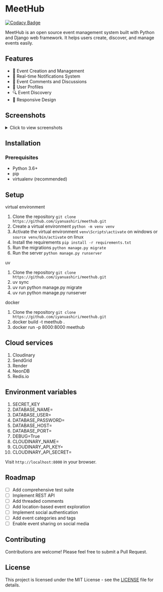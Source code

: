 # MeetHub

[![Codacy Badge](https://api.codacy.com/project/badge/Grade/b0d1d86ada1848968faf19b9904f1382)](https://app.codacy.com/app/iyanuashiri/meethub?utm_source=github.com&utm_medium=referral&utm_content=iyanuashiri/meethub&utm_campaign=badger)

MeetHub is an open source event management system built with Python and Django web framework. It helps users create, discover, and manage events easily.

## Features
* 📅 Event Creation and Management
* 🔔 Real-time Notifications System
* 💬 Event Comments and Discussions
* 👥 User Profiles
* 🔍 Event Discovery
* 📱 Responsive Design

## Screenshots

<details>
<summary>Click to view screenshots</summary>

### Landing Page
![landing page](https://res.cloudinary.com/iyanuashiri/image/upload/v1752105312/MeetHub-Connect-Meet-Grow-07-10-2025_12_23_AM_zdofem.png)

### Explore Page
![explore page](https://res.cloudinary.com/iyanuashiri/image/upload/v1752105309/Discover-Amazing-Events-MeetHub-07-10-2025_12_25_AM_xtot9e.png)

### Event Creation
![create event](https://res.cloudinary.com/iyanuashiri/image/upload/v1752105309/Create-Amazing-Event-MeetHub-07-10-2025_12_25_AM_gz7fik.png)

### Notifications
![notifications](https://res.cloudinary.com/iyanuashiri/image/upload/v1752105309/MeetHub-Connect-Meet-Experience-07-10-2025_12_26_AM_vjrflb.png)

### User Profile
![profile](https://res.cloudinary.com/iyanuashiri/image/upload/v1752105310/MeetHub-Connect-Meet-Experience-07-10-2025_12_27_AM_hohgpo.png)

### Login Page
![login](https://res.cloudinary.com/iyanuashiri/image/upload/v1752105726/Sign-In-MeetHub-07-10-2025_01_01_AM_f5jvkb.png)

### Signup Page
![signup](https://res.cloudinary.com/iyanuashiri/image/upload/v1752105727/Join-MeetHub-Create-Your-Account-07-10-2025_01_01_AM_uwg9od.png)

</details>

## Installation

### Prerequisites
- Python 3.6+
- pip
- virtualenv (recommended)


## Setup

virtual environment 
1. Clone the repository `git clone https://github.com/iyanuashiri/meethub.git`
2. Create a virtual environment `python -m venv venv`
3. Activate the virtual environment `venv\Scripts\activate` on windows or `source venv/bin/activate` on linux
4. Install the requirements `pip install -r requirements.txt`
5. Run the migrations `python manage.py migrate`
6. Run the server `python manage.py runserver`

uv
1. Clone the repository `git clone https://github.com/iyanuashiri/meethub.git`
2. uv sync
3. uv run python manage.py migrate
4. uv run python manage.py runserver

docker
1. Clone the repository `git clone https://github.com/iyanuashiri/meethub.git`
2. docker build -t meethub .
3. docker run -p 8000:8000 meethub



## Cloud services 

1. Cloudinary
2. SendGrid
3. Render
4. NeonDB
5. Redis.io

## Environment variables

1. SECRET_KEY
2. DATABASE_NAME=
3. DATABASE_USER=
4. DATABASE_PASSWORD=
5. DATABASE_HOST=
6. DATABASE_PORT=
7. DEBUG=True
8. CLOUDINARY_NAME=
9. CLOUDINARY_API_KEY=
10. CLOUDINARY_API_SECRET=


Visit `http://localhost:8000` in your browser.

## Roadmap
- [ ] Add comprehensive test suite
- [ ] Implement REST API
- [ ] Add threaded comments
- [ ] Add location-based event exploration
- [ ] Implement social authentication
- [ ] Add event categories and tags
- [ ] Enable event sharing on social media

## Contributing
Contributions are welcome! Please feel free to submit a Pull Request.

## License
This project is licensed under the MIT License - see the [LICENSE](LICENSE) file for details.
